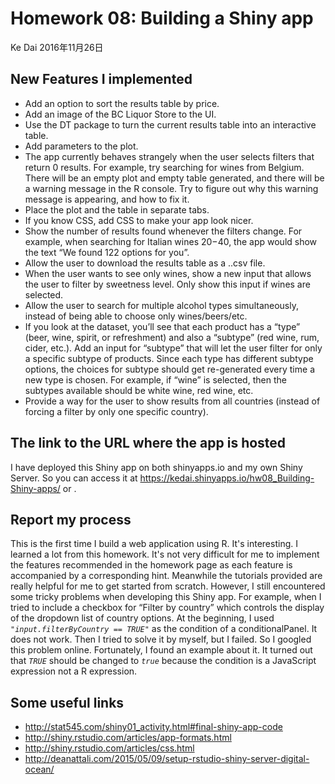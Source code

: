 Homework 08: Building a Shiny app
================
Ke Dai
2016年11月26日

New Features I implemented
--------------------------
+ Add an option to sort the results table by price.
+ Add an image of the BC Liquor Store to the UI.
+ Use the DT package to turn the current results table into an interactive table.
+ Add parameters to the plot.
+ The app currently behaves strangely when the user selects filters that return 0 results. For example, try searching for wines from Belgium. There will be an empty plot and empty table generated, and there will be a warning message in the R console. Try to figure out why this warning message is appearing, and how to fix it.
+ Place the plot and the table in separate tabs.
+ If you know CSS, add CSS to make your app look nicer.
+ Show the number of results found whenever the filters change. For example, when searching for Italian wines $20-$40, the app would show the text “We found 122 options for you”.
+ Allow the user to download the results table as a ..csv file.
+ When the user wants to see only wines, show a new input that allows the user to filter by sweetness level. Only show this input if wines are selected.
+ Allow the user to search for multiple alcohol types simultaneously, instead of being able to choose only wines/beers/etc.
+ If you look at the dataset, you’ll see that each product has a “type” (beer, wine, spirit, or refreshment) and also a “subtype” (red wine, rum, cider, etc.). Add an input for “subtype” that will let the user filter for only a specific subtype of products. Since each type has different subtype options, the choices for subtype should get re-generated every time a new type is chosen. For example, if “wine” is selected, then the subtypes available should be white wine, red wine, etc.
+ Provide a way for the user to show results from all countries (instead of forcing a filter by only one specific country).

The link to the URL where the app is hosted
-------------------------------------------
I have deployed this Shiny app on both shinyapps.io and my own Shiny Server. So you can access it at https://kedai.shinyapps.io/hw08_Building-Shiny-apps/ or .

Report my process
-----------------
This is the first time I build a web application using R. It's interesting. I learned a lot from this homework. It's not very difficult for me to implement the features recommended in the homework page as each feature is accompanied by a corresponding hint. Meanwhile the tutorials provided are really helpful for me to get started  from scratch. However, I still encountered some tricky problems when developing this Shiny app. For example, when I tried to include a checkbox for “Filter by country” which controls the display of the dropdown list of country options. At the beginning, I used *`"input.filterByCountry == TRUE"`* as the condition of a conditionalPanel. It does not work. Then I tried to solve it by myself, but I failed. So I googled this problem online. Fortunately, I found an example about it. It turned out that *`TRUE`* should be changed to *`true`* because the condition is a JavaScript expression not a R expression.

Some useful links
-----------------
+ http://stat545.com/shiny01_activity.html#final-shiny-app-code
+ http://shiny.rstudio.com/articles/app-formats.html
+ http://shiny.rstudio.com/articles/css.html
+ http://deanattali.com/2015/05/09/setup-rstudio-shiny-server-digital-ocean/